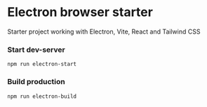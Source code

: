 # Electron browser starter
Starter project working with Electron, Vite, React and Tailwind CSS

### Start dev-server
`npm run electron-start`
### Build production
`npm run electron-build`